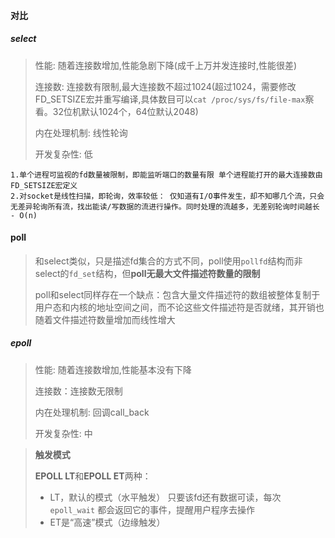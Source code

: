 #### 对比

##### select

>性能: 随着连接数增加,性能急剧下降(成千上万并发连接时,性能很差)
>
>连接数: 连接数有限制,最大连接数不超过1024(超过1024，需要修改FD_SETSIZE宏并重写编译,具体数目可以`cat /proc/sys/fs/file-max`察看。32位机默认1024个，64位默认2048)
>
>内在处理机制: 线性轮询
>
>开发复杂性: 低

```
1.单个进程可监视的fd数量被限制，即能监听端口的数量有限 单个进程能打开的最大连接数由FD_SETSIZE宏定义
2.对socket是线性扫描，即轮询，效率较低： 仅知道有I/O事件发生，却不知哪几个流，只会无差异轮询所有流，找出能读/写数据的流进行操作。同时处理的流越多，无差别轮询时间越长 - O(n)
```

#### poll

>和select类似，只是描述fd集合的方式不同，poll使用`pollfd`结构而非select的`fd_set`结构，但**poll无最大文件描述符数量的限制**
>
>poll和select同样存在一个缺点：包含大量文件描述符的数组被整体复制于用户态和内核的地址空间之间，而不论这些文件描述符是否就绪，其开销也随着文件描述符数量增加而线性增大

##### epoll

>性能: 随着连接数增加,性能基本没有下降
>
>连接数：连接数无限制
>
>内在处理机制: 回调call_back
>
>开发复杂性: 中

>**触发模式**
>
>**EPOLL LT**和**EPOLL ET**两种：
>
>- LT，默认的模式（水平触发） 只要该fd还有数据可读，每次 `epoll_wait` 都会返回它的事件，提醒用户程序去操作
>- ET是“高速”模式（边缘触发）